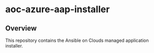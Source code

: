 # aoc-azure-aap-installer

## Overview

This repository contains the Ansible on Clouds managed application installer.
